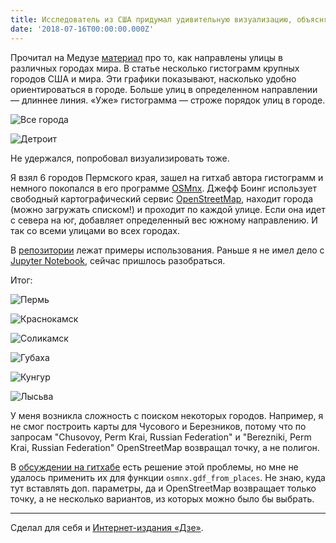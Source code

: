 ```yaml
---
title: Исследователь из США придумал удивительную визуализацию, объясняющую устройство городов. А Медуза с ее помощью посмотрела на российские. А я — на города Пермского края
date: '2018-07-16T00:00:00.000Z'
---
```


Прочитал на Медузе [материал](https://meduza.io/shapito/2018/07/14/issledovatel-iz-ssha-pridumal-udivitelnuyu-vizualizatsiyu-ob-yasnyayuschuyu-ustroystvo-gorodov-a-my-s-ee-pomoschyu-posmotreli-na-rossiyskie) про то, как направлены улицы в различных городах мира. В статье несколько гистограмм крупных городов США и мира. Эти графики показывают, насколько удобно ориентироваться в городе. Больше улиц в определенном направлении — длиннее линия. «Уже» гистограмма — строже порядок улиц в городе.

![Все города](./images/AllCities.png)

![Детроит](./images/Detroit.png)

Не удержался, попробовал визуализировать тоже.

Я взял 6 городов Пермского края, зашел на гитхаб автора гистограмм и немного покопался в его программе [OSMnx](https://github.com/gboeing/osmnx). Джефф Боинг использует свободный картографический сервис [OpenStreetMap](https://ru.wikipedia.org/wiki/OpenStreetMap), находит города (можно загружать списком!) и проходит по каждой улице. Если она идет с севера на юг, добавляет определенный вес южному направлению. И так со всеми улицами во всех городах.

В [репозитории](https://github.com/gboeing/osmnx-examples/tree/master/notebooks) лежат примеры использования. Раньше я не имел дело с [Jupyter Notebook](http://jupyter.org), сейчас пришлось разобраться.

Итог:

![Пермь](./images/Perm.jpg)

![Краснокамск](./images/Krasnokamsk.jpg)

![Соликамск](./images/Solikamsk.jpg)

![Губаха](./images/Gubaha.jpg)

![Кунгур](./images/Kungur.jpg)

![Лысьва](./images/Lysva.jpg)

У меня возникла сложность с поиском некоторых городов. Например, я не смог построить карты для Чусового и Березников, потому что по запросам "Chusovoy, Perm Krai, Russian Federation" и "Berezniki, Perm Krai, Russian Federation" OpenStreetMap возвращал точку, а не полигон.

В [обсуждении на гитхабе](https://github.com/gboeing/osmnx/issues/16) есть решение этой проблемы, но мне не удалось применить их для функции `osmnx.gdf_from_places`. Не знаю, куда тут вставлять доп. параметры, да и OpenStreetMap возвращает только точку, а не несколько вариантов, из которых можно было бы выбрать.

---

Сделал для себя и [Интернет-издания «Дзе»](https://vk.com/feed?w=wall-151624664_3305).
